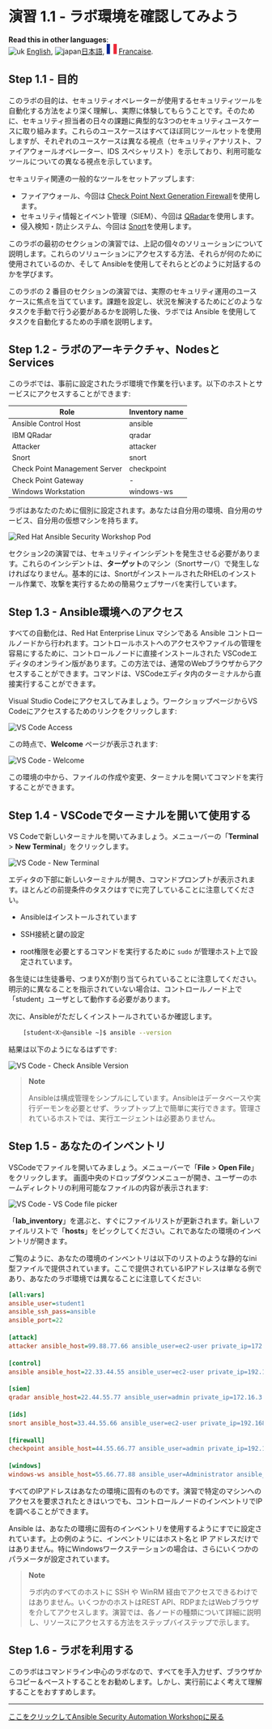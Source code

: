 # 演習 1.1 - ラボ環境を確認してみよう

**Read this in other languages**: <br>![uk](../../../images/uk.png) [English](README.md),  ![japan](../../../images/japan.png)[日本語](README.ja.md), ![france](../../../images/fr.png) [Francaise](README.fr.md).
<br>

## Step 1.1 - 目的

このラボの目的は、セキュリティオペレーターが使用するセキュリティツールを自動化する方法をより深く理解し、実際に体験してもらうことです。そのために、セキュリティ担当者の日々の課題に典型的な3つのセキュリティユースケースに取り組みます。これらのユースケースはすべてほぼ同じツールセットを使用しますが、それぞれのユースケースは異なる視点（セキュリティアナリスト、ファイアウォールオペレーター、IDS スペシャリスト）を示しており、利用可能なツールについての異なる視点を示しています。

セキュリティ関連の一般的なツールをセットアップします:

- ファイアウォール、今回は [Check Point Next Generation Firewall](https://www.checkpoint.com/products/next-generation-firewall/)を使用します。
- セキュリティ情報とイベント管理（SIEM）、今回は [QRadar](https://www.ibm.com/security/security-intelligence/qradar)を使用します。
- 侵入検知・防止システム、今回は [Snort](https://www.snort.org)を使用します。

このラボの最初のセクションの演習では、上記の個々のソリューションについて説明します。これらのソリューションにアクセスする方法、それらが何のために使用されているのか、そして Ansibleを使用してそれらとどのように対話するのかを学びます。

このラボの 2 番目のセクションの演習では、実際のセキュリティ運用のユースケースに焦点を当てています。課題を設定し、状況を解決するためにどのようなタスクを手動で行う必要があるかを説明した後、ラボでは Ansible を使用してタスクを自動化するための手順を説明します。

## Step 1.2 - ラボのアーキテクチャ、NodesとServices

このラボでは、事前に設定されたラボ環境で作業を行います。以下のホストとサービスにアクセスすることができます:

| Role                          | Inventory name |
| ------------------------------| ---------------|
| Ansible Control Host          | ansible        |
| IBM QRadar                    | qradar         |
| Attacker                      | attacker       |
| Snort                         | snort          |
| Check Point Management Server | checkpoint     |
| Check Point Gateway           | -              |
| Windows Workstation           | windows-ws     |

ラボはあなたのために個別に設定されます。あなたは自分用の環境、自分用のサービス、自分用の仮想マシンを持ちます。

![Red Hat Ansible Security Workshop Pod](images/diagram.png)

セクション2の演習では、セキュリティインシデントを発生させる必要があります。これらのインシデントは、**ターゲット**のマシン（Snortサーバ）で発生しなければなりません。基本的には、SnortがインストールされたRHELのインストール作業で、攻撃を実行するための簡易ウェブサーバを実行しています。

## Step 1.3 - Ansible環境へのアクセス

すべての自動化は、Red Hat Enterprise Linux マシンである Ansible コントロールノードから行われます。コントロールホストへのアクセスやファイルの管理を容易にするために、コントロールノードに直接インストールされた VSCodeエディタのオンライン版があります。この方法では、通常のWebブラウザからアクセスすることができます。コマンドは、VSCodeエディタ内のターミナルから直接実行することができます。

Visual Studio Codeにアクセスしてみましょう。ワークショップページからVS Codeにアクセスするためのリンクをクリックします:

![VS Code Access](images/1-vscode-access.png)

この時点で、**Welcome** ページが表示されます:

![VS Code - Welcome](images/1-vscode-welcome-page.png)

この環境の中から、ファイルの作成や変更、ターミナルを開いてコマンドを実行することができます。

## Step 1.4 - VSCodeでターミナルを開いて使用する

VS Codeで新しいターミナルを開いてみましょう。メニューバーの「**Terminal** > **New Terminal**」をクリックします。

![VS Code - New Terminal](images/1-vscode-new-terminal.png)

エディタの下部に新しいターミナルが開き、コマンドプロンプトが表示されます。ほとんどの前提条件のタスクはすでに完了していることに注意してください。

  - Ansibleはインストールされています

  - SSH接続と鍵の設定

  - root権限を必要とするコマンドを実行するために `sudo` が管理ホスト上で設定されています。

各生徒には生徒番号、つまりXが割り当てられていることに注意してください。明示的に異なることを指示されていない場合は、コントロールノード上で「student<X>」ユーザとして動作する必要があります。

次に、Ansibleがただしくインストールされているか確認します。

```bash
    [student<X>@ansible ~]$ ansible --version
```

結果は以下のようになるはずです:

![VS Code - Check Ansible Version](images/1-vscode-check-ansible-version.png)

> **Note**
> 
> Ansibleは構成管理をシンプルにしています。Ansibleはデータベースや実行デーモンを必要とせず、ラップトップ上で簡単に実行できます。管理されているホストでは、実行エージェントは必要ありません。

## Step 1.5 - あなたのインベントリ

VSCodeでファイルを開いてみましょう。メニューバーで「**File** > **Open File**」をクリックします。 画面中央のドロップダウンメニューが開き、ユーザーのホームディレクトリの利用可能なファイルの内容が表示されます:

![VS Code - VS Code file picker](images/1-vscode-filepicker.png)

「**lab_inventory**」を選ぶと、すぐにファイルリストが更新されます。新しいファイルリストで「**hosts**」をピックしてください。これであなたの環境のインベントリが開きます。

ご覧のように、あなたの環境のインベントリは以下のリストのような静的なini型ファイルで提供されています。ここで提供されているIPアドレスは単なる例であり、あなたのラボ環境では異なることに注意してください:

```ini
[all:vars]
ansible_user=student1
ansible_ssh_pass=ansible
ansible_port=22

[attack]
attacker ansible_host=99.88.77.66 ansible_user=ec2-user private_ip=172.16.99.66 private_ip2=172.17.44.66

[control]
ansible ansible_host=22.33.44.55 ansible_user=ec2-user private_ip=192.168.2.3

[siem]
qradar ansible_host=22.44.55.77 ansible_user=admin private_ip=172.16.3.44 ansible_httpapi_pass="Ansible1!" ansible_connection=httpapi ansible_httpapi_use_ssl=yes ansible_httpapi_validate_certs=False ansible_network_os=ibm.qradar.qradar

[ids]
snort ansible_host=33.44.55.66 ansible_user=ec2-user private_ip=192.168.3.4 private_ip2=172.17.33.77

[firewall]
checkpoint ansible_host=44.55.66.77 ansible_user=admin private_ip=192.168.4.5 ansible_network_os=checkpoint ansible_connection=httpapi ansible_httpapi_use_ssl=yes ansible_httpapi_validate_certs=no

[windows]
windows-ws ansible_host=55.66.77.88 ansible_user=Administrator ansible_pass=RedHat19! ansible_port=5986 ansible_connection=winrm ansible_winrm_server_cert_validation=ignore private_ip=192.168.5.6
```

すべてのIPアドレスはあなたの環境に固有のものです。演習で特定のマシンへのアクセスを要求されたときはいつでも、コントロールノードのインベントリでIPを調べることができます。

Ansible は、あなたの環境に固有のインベントリを使用するようにすでに設定されています。上の例のように、インベントリにはホスト名と IP アドレスだけではありません。特にWindowsワークステーションの場合は、さらにいくつかのパラメータが設定されています。

> **Note**
> 
> ラボ内のすべてのホストに SSH や WinRM 経由でアクセスできるわけではありません。いくつかのホストはREST API、RDPまたはWebブラウザを介してアクセスします。演習では、各ノードの種類について詳細に説明し、リソースにアクセスする方法をステップバイステップで示します。

## Step 1.6 - ラボを利用する

このラボはコマンドライン中心のラボなので、すべてを手入力せず、ブラウザからコピー＆ペーストすることをお勧めします。しかし、実行前によく考えて理解することをおすすめします。

----

[ここをクリックしてAnsible Security Automation Workshopに戻る](../README.md#section-1---introduction-to-ansible-security-automation-basics)
